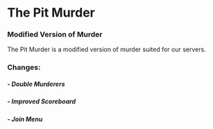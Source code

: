 # The Pit Murder
### Modified Version of Murder
The Pit Murder is a modified version of murder suited for our servers.

### Changes:
##### - Double Murderers
##### - Improved Scoreboard
##### - Join Menu

